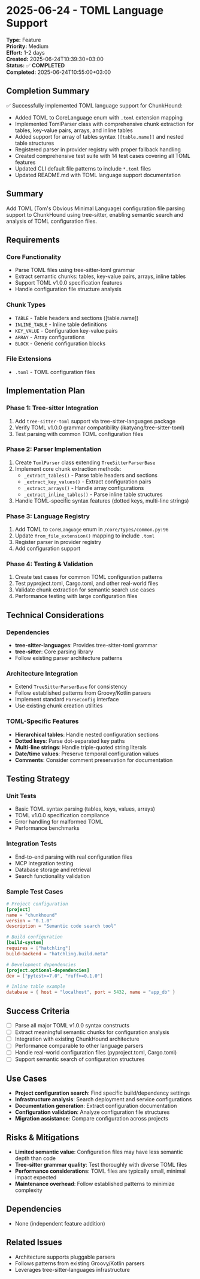 # 2025-06-24 - TOML Language Support

**Type:** Feature  
**Priority:** Medium  
**Effort:** 1-2 days  
**Created:** 2025-06-24T10:39:30+03:00  
**Status:** ✅ **COMPLETED**  
**Completed:** 2025-06-24T10:55:00+03:00

## Completion Summary

✅ Successfully implemented TOML language support for ChunkHound:
- Added TOML to CoreLanguage enum with `.toml` extension mapping
- Implemented TomlParser class with comprehensive chunk extraction for tables, key-value pairs, arrays, and inline tables
- Added support for array of tables syntax `[[table.name]]` and nested table structures
- Registered parser in provider registry with proper fallback handling
- Created comprehensive test suite with 14 test cases covering all TOML features
- Updated CLI default file patterns to include `*.toml` files
- Updated README.md with TOML language support documentation

## Summary

Add TOML (Tom's Obvious Minimal Language) configuration file parsing support to ChunkHound using tree-sitter, enabling semantic search and analysis of TOML configuration files.

## Requirements

### Core Functionality
- Parse TOML files using tree-sitter-toml grammar
- Extract semantic chunks: tables, key-value pairs, arrays, inline tables
- Support TOML v1.0.0 specification features
- Handle configuration file structure analysis

### Chunk Types
- `TABLE` - Table headers and sections ([table.name])
- `INLINE_TABLE` - Inline table definitions
- `KEY_VALUE` - Configuration key-value pairs  
- `ARRAY` - Array configurations
- `BLOCK` - Generic configuration blocks

### File Extensions
- `.toml` - TOML configuration files

## Implementation Plan

### Phase 1: Tree-sitter Integration
1. Add `tree-sitter-toml` support via tree-sitter-languages package
2. Verify TOML v1.0.0 grammar compatibility (ikatyang/tree-sitter-toml)
3. Test parsing with common TOML configuration files

### Phase 2: Parser Implementation  
1. Create `TomlParser` class extending `TreeSitterParserBase`
2. Implement core chunk extraction methods:
   - `_extract_tables()` - Parse table headers and sections
   - `_extract_key_values()` - Extract configuration pairs
   - `_extract_arrays()` - Handle array configurations
   - `_extract_inline_tables()` - Parse inline table structures
3. Handle TOML-specific syntax features (dotted keys, multi-line strings)

### Phase 3: Language Registry
1. Add TOML to `CoreLanguage` enum in `/core/types/common.py:96`
2. Update `from_file_extension()` mapping to include `.toml`
3. Register parser in provider registry
4. Add configuration support

### Phase 4: Testing & Validation
1. Create test cases for common TOML configuration patterns
2. Test pyproject.toml, Cargo.toml, and other real-world files
3. Validate chunk extraction for semantic search use cases
4. Performance testing with large configuration files

## Technical Considerations

### Dependencies
- **tree-sitter-languages**: Provides tree-sitter-toml grammar
- **tree-sitter**: Core parsing library  
- Follow existing parser architecture patterns

### Architecture Integration
- Extend `TreeSitterParserBase` for consistency
- Follow established patterns from Groovy/Kotlin parsers
- Implement standard `ParseConfig` interface
- Use existing chunk creation utilities

### TOML-Specific Features
- **Hierarchical tables**: Handle nested configuration sections
- **Dotted keys**: Parse dot-separated key paths
- **Multi-line strings**: Handle triple-quoted string literals
- **Date/time values**: Preserve temporal configuration values
- **Comments**: Consider comment preservation for documentation

## Testing Strategy

### Unit Tests
- Basic TOML syntax parsing (tables, keys, values, arrays)
- TOML v1.0.0 specification compliance
- Error handling for malformed TOML
- Performance benchmarks

### Integration Tests
- End-to-end parsing with real configuration files
- MCP integration testing
- Database storage and retrieval
- Search functionality validation

### Sample Test Cases
```toml
# Project configuration
[project]
name = "chunkhound"
version = "0.1.0"
description = "Semantic code search tool"

# Build configuration  
[build-system]
requires = ["hatchling"]
build-backend = "hatchling.build.meta"

# Development dependencies
[project.optional-dependencies]
dev = ["pytest>=7.0", "ruff>=0.1.0"]

# Inline table example
database = { host = "localhost", port = 5432, name = "app_db" }
```

## Success Criteria
- [ ] Parse all major TOML v1.0.0 syntax constructs
- [ ] Extract meaningful semantic chunks for configuration analysis
- [ ] Integration with existing ChunkHound architecture
- [ ] Performance comparable to other language parsers
- [ ] Handle real-world configuration files (pyproject.toml, Cargo.toml)
- [ ] Support semantic search of configuration structures

## Use Cases
- **Project configuration search**: Find specific build/dependency settings
- **Infrastructure analysis**: Search deployment and service configurations  
- **Documentation generation**: Extract configuration documentation
- **Configuration validation**: Analyze configuration file structures
- **Migration assistance**: Compare configuration across projects

## Risks & Mitigations
- **Limited semantic value**: Configuration files may have less semantic depth than code
- **Tree-sitter grammar quality**: Test thoroughly with diverse TOML files
- **Performance considerations**: TOML files are typically small, minimal impact expected
- **Maintenance overhead**: Follow established patterns to minimize complexity

## Dependencies
- None (independent feature addition)

## Related Issues  
- Architecture supports pluggable parsers
- Follows patterns from existing Groovy/Kotlin parsers
- Leverages tree-sitter-languages infrastructure